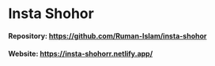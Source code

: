 # Insta Shohor

#### Repository: https://github.com/Ruman-Islam/insta-shohor

#### Website: https://insta-shohorr.netlify.app/
